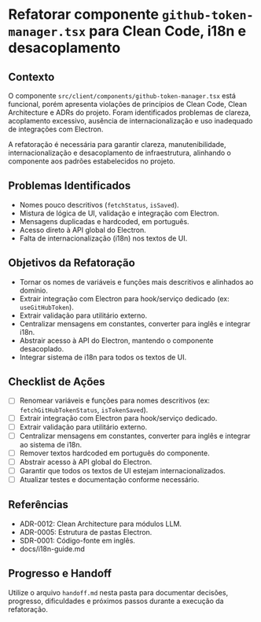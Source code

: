 # Refatorar componente `github-token-manager.tsx` para Clean Code, i18n e desacoplamento

## Contexto

O componente `src/client/components/github-token-manager.tsx` está funcional, porém apresenta violações de princípios de Clean Code, Clean Architecture e ADRs do projeto. Foram identificados problemas de clareza, acoplamento excessivo, ausência de internacionalização e uso inadequado de integrações com Electron.

A refatoração é necessária para garantir clareza, manutenibilidade, internacionalização e desacoplamento de infraestrutura, alinhando o componente aos padrões estabelecidos no projeto.

## Problemas Identificados

- Nomes pouco descritivos (`fetchStatus`, `isSaved`).
- Mistura de lógica de UI, validação e integração com Electron.
- Mensagens duplicadas e hardcoded, em português.
- Acesso direto à API global do Electron.
- Falta de internacionalização (i18n) nos textos de UI.

## Objetivos da Refatoração

- Tornar os nomes de variáveis e funções mais descritivos e alinhados ao domínio.
- Extrair integração com Electron para hook/serviço dedicado (ex: `useGitHubToken`).
- Extrair validação para utilitário externo.
- Centralizar mensagens em constantes, converter para inglês e integrar i18n.
- Abstrair acesso à API do Electron, mantendo o componente desacoplado.
- Integrar sistema de i18n para todos os textos de UI.

## Checklist de Ações

- [ ] Renomear variáveis e funções para nomes descritivos (ex: `fetchGitHubTokenStatus`, `isTokenSaved`).
- [ ] Extrair integração com Electron para hook/serviço dedicado.
- [ ] Extrair validação para utilitário externo.
- [ ] Centralizar mensagens em constantes, converter para inglês e integrar ao sistema de i18n.
- [ ] Remover textos hardcoded em português do componente.
- [ ] Abstrair acesso à API global do Electron.
- [ ] Garantir que todos os textos de UI estejam internacionalizados.
- [ ] Atualizar testes e documentação conforme necessário.

## Referências

- ADR-0012: Clean Architecture para módulos LLM.
- ADR-0005: Estrutura de pastas Electron.
- SDR-0001: Código-fonte em inglês.
- docs/i18n-guide.md

## Progresso e Handoff

Utilize o arquivo `handoff.md` nesta pasta para documentar decisões, progresso, dificuldades e próximos passos durante a execução da refatoração.